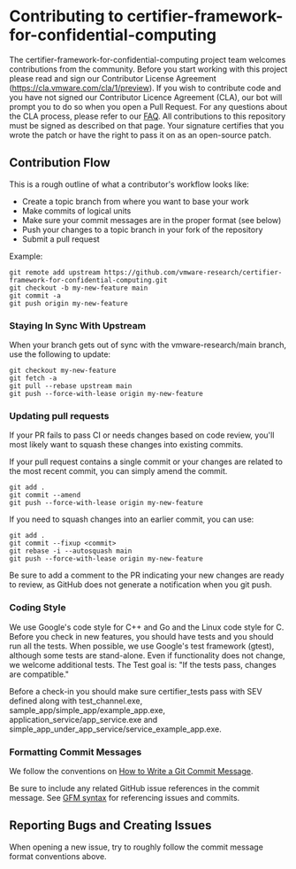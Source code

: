 # Contributing to certifier-framework-for-confidential-computing

The certifier-framework-for-confidential-computing project team welcomes
contributions from the community. Before you start working with this project
please read and sign our Contributor License Agreement
(https://cla.vmware.com/cla/1/preview). If you wish to contribute code and
you have not signed our Contributor Licence Agreement (CLA), our bot will
prompt you to do so when you open a Pull Request. For any questions about
the CLA process, please refer to our [FAQ](https://cla.vmware.com/faq).
All contributions to this repository must be signed as described
on that page. Your signature certifies that you wrote the patch
or have the right to pass it on as an open-source patch.

## Contribution Flow

This is a rough outline of what a contributor's workflow looks like:

- Create a topic branch from where you want to base your work
- Make commits of logical units
- Make sure your commit messages are in the proper format (see below)
- Push your changes to a topic branch in your fork of the repository
- Submit a pull request

Example:

``` shell
git remote add upstream https://github.com/vmware-research/certifier-framework-for-confidential-computing.git
git checkout -b my-new-feature main
git commit -a
git push origin my-new-feature
```

### Staying In Sync With Upstream

When your branch gets out of sync with the vmware-research/main branch, use the following to update:

``` shell
git checkout my-new-feature
git fetch -a
git pull --rebase upstream main
git push --force-with-lease origin my-new-feature
```

### Updating pull requests

If your PR fails to pass CI or needs changes based on code review, you'll
most likely want to squash these changes into existing commits.

If your pull request contains a single commit or your changes are related
to the most recent commit, you can simply amend the commit.

``` shell
git add .
git commit --amend
git push --force-with-lease origin my-new-feature
```

If you need to squash changes into an earlier commit, you can use:

``` shell
git add .
git commit --fixup <commit>
git rebase -i --autosquash main
git push --force-with-lease origin my-new-feature
```

Be sure to add a comment to the PR indicating your new changes are ready to
review, as GitHub does not generate a notification when you git push.

### Coding Style

We use Google's code style for C++ and Go and the Linux code style for
C.  Before you check in new features, you should have tests and you
should run all the tests.  When possible, we use Google's test
framework (gtest), although some tests are stand-alone.  Even if
functionality does not change, we welcome additional tests.  The
Test goal is: "If the tests pass, changes are compatible."

Before a check-in you should make sure certifier_tests pass with
SEV defined along with test_channel.exe,
sample_app/simple_app/example_app.exe,
application_service/app_service.exe and
simple_app_under_app_service/service_example_app.exe.


### Formatting Commit Messages

We follow the conventions on [How to Write a Git Commit Message](http://chris.beams.io/posts/git-commit/).

Be sure to include any related GitHub issue references in the
commit message.  See [GFM syntax](https://guides.github.com/features/mastering-markdown/#GitHub-flavored-markdown)
for referencing issues and commits.

## Reporting Bugs and Creating Issues

When opening a new issue, try to roughly follow the commit message
format conventions above.
